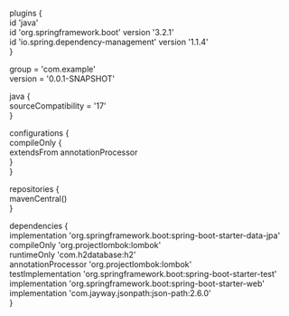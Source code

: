 plugins {  
    id 'java'  
    id 'org.springframework.boot' version '3.2.1'  
    id 'io.spring.dependency-management' version '1.1.4'  
}  
  
group = 'com.example'  
version = '0.0.1-SNAPSHOT'  
  
java {  
    sourceCompatibility = '17'  
}  
  
configurations {  
    compileOnly {  
        extendsFrom annotationProcessor  
    }  
}  
  
repositories {  
    mavenCentral()  
}  
  
dependencies {  
    implementation 'org.springframework.boot:spring-boot-starter-data-jpa'  
    compileOnly 'org.projectlombok:lombok'  
    runtimeOnly 'com.h2database:h2'  
    annotationProcessor 'org.projectlombok:lombok'  
    testImplementation 'org.springframework.boot:spring-boot-starter-test'  
    implementation 'org.springframework.boot:spring-boot-starter-web'  
    implementation 'com.jayway.jsonpath:json-path:2.6.0'  
}